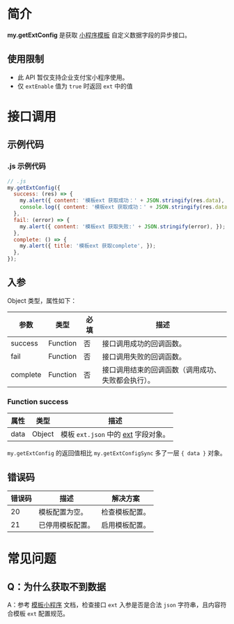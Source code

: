 ﻿# 简介
**my.getExtConfig** 是获取 [小程序模板](https://opendocs.alipay.com/mini/isv/creatminiapp) 自定义数据字段的异步接口。

## 使用限制
- 此 API 暂仅支持企业支付宝小程序使用。
- 仅 `extEnable` 值为 `true` 时返回 `ext` 中的值

# 接口调用

## 示例代码

### .js 示例代码
```javascript
// .js
my.getExtConfig({
  success: (res) => {
    my.alert({ content: '模板ext 获取成功：' + JSON.stringify(res.data), });
    console.log({ content: '模板ext 获取成功：' + JSON.stringify(res.data), });
  },
  fail: (error) => {
    my.alert({ content: '模板ext 获取失败:' + JSON.stringify(error), });
  },
  complete: () => {
    my.alert({ title: '模板ext 获取complete', });
  },
});
```

## 入参
Object 类型，属性如下：

| **参数** | **类型** | **必填** | **描述** |
| --- | --- | --- | --- |
| success | Function | 否 | 接口调用成功的回调函数。 |
| fail | Function | 否 | 接口调用失败的回调函数。 |
| complete | Function | 否 | 接口调用结束的回调函数（调用成功、失败都会执行）。 |

### Function success
| **属性** | **类型** | **描述** |
| --- | --- | --- |
| data | Object | 模板 `ext.json` 中的 [ext](https://opendocs.alipay.com/mini/isv/creatminiapp#ext%20%E5%8F%82%E6%95%B0%E8%AF%B4%E6%98%8E) 字段对象。 |

`my.getExtConfig` 的返回值相比 `my.getExtConfigSync` 多了一层 `{ data }` 对象。

## 错误码
| **错误码** | **描述** | **解决方案** |
| --- | --- | --- |
| 20 | 模板配置为空。 | 检查模板配置。 |
| 21 | 已停用模板配置。 | 启用模板配置。 |

# 常见问题

## Q：为什么获取不到数据
A：参考 [模板小程序](https://opendocs.alipay.com/mini/isv/creatminiapp#ext%20%E5%8F%82%E6%95%B0%E8%AF%B4%E6%98%8E) 文档，检查接口 `ext` 入参是否是合法 `json` 字符串，且内容符合模板 `ext` 配置规范。

